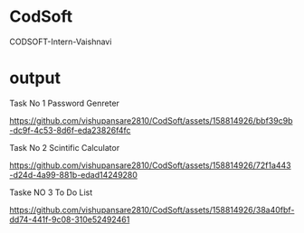 # CodSoft
CODSOFT-Intern-Vaishnavi 
# output
Task No 1 Password Genreter

https://github.com/vishupansare2810/CodSoft/assets/158814926/bbf39c9b-dc9f-4c53-8d6f-eda23826f4fc


Task No 2 Scintific Calculator

https://github.com/vishupansare2810/CodSoft/assets/158814926/72f1a443-d24d-4a99-881b-edad14249280


Taske NO 3 To Do List


https://github.com/vishupansare2810/CodSoft/assets/158814926/38a40fbf-dd74-441f-9c08-310e52492461









